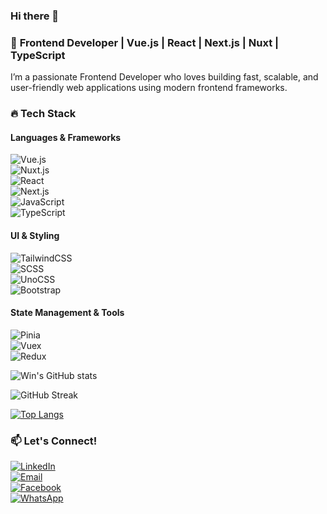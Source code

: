 ### Hi there 👋
### 🚀 **Frontend Developer | Vue.js | React | Next.js | Nuxt | TypeScript**
I’m a passionate Frontend Developer who loves building fast, scalable, and user-friendly web applications using modern frontend frameworks.

### 🔥 Tech Stack  
#### **Languages & Frameworks**  

![Vue.js](https://img.shields.io/badge/-Vue.js-4FC08D?style=flat-square&logo=vue.js&logoColor=fff)  
![Nuxt.js](https://img.shields.io/badge/-Nuxt.js-00DC82?style=flat-square&logo=nuxt.js&logoColor=fff)  
![React](https://img.shields.io/badge/-React-61DAFB?style=flat-square&logo=react&logoColor=000)  
![Next.js](https://img.shields.io/badge/-Next.js-000?style=flat-square&logo=next.js&logoColor=fff)  
![JavaScript](https://img.shields.io/badge/-JavaScript-F7DF1E?style=flat-square&logo=javascript&logoColor=000)  
![TypeScript](https://img.shields.io/badge/-TypeScript-3178C6?style=flat-square&logo=typescript&logoColor=fff)  


#### **UI & Styling**  
![TailwindCSS](https://img.shields.io/badge/-TailwindCSS-38B2AC?style=flat-square&logo=tailwind-css&logoColor=fff)  
![SCSS](https://img.shields.io/badge/-SCSS-CC6699?style=flat-square&logo=sass&logoColor=fff)  
![UnoCSS](https://img.shields.io/badge/-UnoCSS-333?style=flat-square&logo=unocss&logoColor=fff)  
![Bootstrap](https://img.shields.io/badge/-Bootstrap-7952B3?style=flat-square&logo=bootstrap&logoColor=fff) 

#### **State Management & Tools**  
![Pinia](https://img.shields.io/badge/-Pinia-FFD859?style=flat-square&logo=pinia&logoColor=000)  
![Vuex](https://img.shields.io/badge/-Vuex-4FC08D?style=flat-square&logo=vue.js&logoColor=fff)  
![Redux](https://img.shields.io/badge/-Redux-764ABC?style=flat-square&logo=redux&logoColor=fff)
<!-- **Soe-Htun/Soe-Htun** is a ✨ _special_ ✨ repository because its `README.md` (this file) appears on your GitHub profile.

Here are some ideas to get you started: -->

<!-- - 🔭 I’m currently working on ...
- 🌱 I’m currently learning ...
- 👯 I’m looking to collaborate on ...
- 🤔 I’m looking for help with ...
- 💬 Ask me about ...
- 📫 How to reach me: ...
- 😄 Pronouns: ...
- ⚡ Fun fact: ... -->

![Win's GitHub stats](https://github-readme-stats.vercel.app/api?username=Soe-Htun&&show_icons=true&theme=tokyonight&count_private=true)

![GitHub Streak](https://github-readme-streak-stats.herokuapp.com/?user=Soe-Htun&theme=tokyonight)

[![Top Langs](https://github-readme-stats.vercel.app/api/top-langs/?username=Soe-Htun&layout=compact&theme=tokyonight&langs_count=6&hide=css,html)](https://github.com/anuraghazra/github-readme-stats)



### 📫 **Let's Connect!**  
[![LinkedIn](https://img.shields.io/badge/LinkedIn-blue?style=for-the-badge&logo=linkedin)](https://www.linkedin.com/in/soe-htun-245b391b4/)  
[![Email](https://img.shields.io/badge/Email-D14836?style=for-the-badge&logo=gmail&logoColor=fff)](mailto:soehtun.job@gmail.com)  
[![Facebook](https://img.shields.io/badge/Facebook-1877F2?style=for-the-badge&logo=facebook&logoColor=fff)](https://www.facebook.com/SoeHtun14498/)  
[![WhatsApp](https://img.shields.io/badge/WhatsApp-25D366?style=for-the-badge&logo=whatsapp&logoColor=fff)](https://wa.me/959265094170) 


